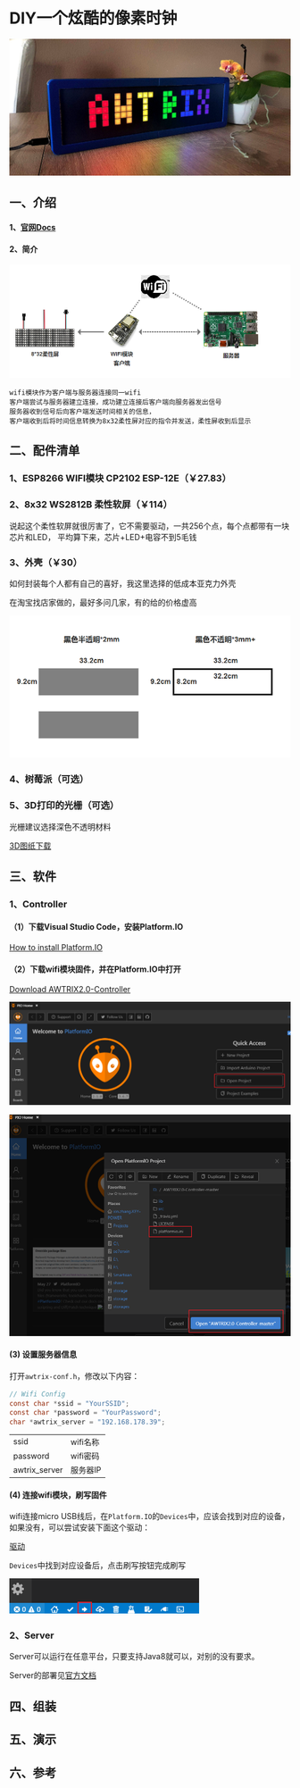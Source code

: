 # DIY一个炫酷的像素时钟


![](/images/awtrix.jpeg)

## 一、介绍

#### 1、[官网Docs](https://docs.blueforcer.de/#/v2/)

#### 2、简介

![wifi像素时钟介绍](/images/wifi像素时钟介绍.PNG)

    wifi模块作为客户端与服务器连接同一wifi
    客户端尝试与服务器建立连接，成功建立连接后客户端向服务器发出信号
    服务器收到信号后向客户端发送时间相关的信息，
    客户端收到后将时间信息转换为8x32柔性屏对应的指令并发送，柔性屏收到后显示

## 二、配件清单

### 1、ESP8266 WIFI模块 CP2102 ESP-12E（￥27.83）

### 2、8x32 WS2812B 柔性软屏（￥114）

说起这个柔性软屏就很厉害了，它不需要驱动，一共256个点，每个点都带有一块芯片和LED，
平均算下来，芯片+LED+电容不到5毛钱

### 3、外壳（￥30）

如何封装每个人都有自己的喜好，我这里选择的低成本亚克力外壳

在淘宝找店家做的，最好多问几家，有的给的价格虚高

![黑色透明外壳](/images/黑色透明外壳.PNG)

### 4、树莓派（可选）

### 5、3D打印的光栅（可选）

光栅建议选择深色不透明材料

[3D图纸下载](https://www.thingiverse.com/thing:2791276)

## 三、软件

### 1、Controller

#### （1）下载Visual Studio Code，安装Platform.IO

[How to install Platform.IO](https://platformio.org/install/ide?install=vscode)

#### （2）下载wifi模块固件，并在Platform.IO中打开

[Download AWTRIX2.0-Controller](https://github.com/awtrix/AWTRIX2.0-Controller)

![](/images/Snipaste_2019-05-29_17-50-26.png)

![](/images/Snipaste_2019-05-29_17-52-41.png)

#### (3) 设置服务器信息

打开`awtrix-conf.h`，修改以下内容：

```c
// Wifi Config
const char *ssid = "YourSSID";
const char *password = "YourPassword";
char *awtrix_server = "192.168.178.39";
```

|||
|-|-|
|ssid|wifi名称|
|password|wifi密码|
|awtrix_server|服务器IP|

#### (4) 连接wifi模块，刷写固件

wifi连接micro USB线后，在`Platform.IO`的`Devices`中，应该会找到对应的设备，如果没有，可以尝试安装下面这个驱动：

[驱动](https://www.silabs.com/products/development-tools/software/usb-to-uart-bridge-vcp-drivers)

`Devices`中找到对应设备后，点击刷写按钮完成刷写

![](/images/Snipaste_2019-05-29_18-08-59.png)

### 2、Server

Server可以运行在任意平台，只要支持Java8就可以，对别的没有要求。

Server的部署见[官方文档](https://docs.blueforcer.de/#/v2/host)

## 四、组装


## 五、演示

## 六、参考












